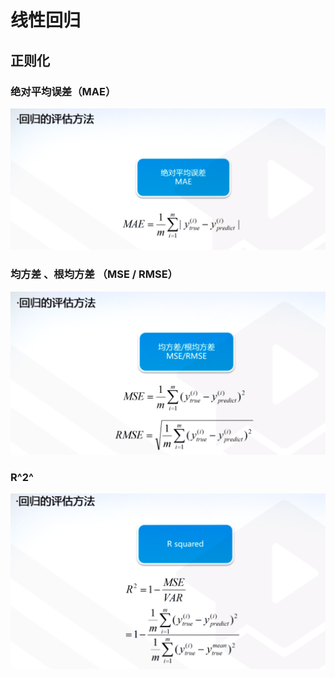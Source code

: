 # 线性回归



## 正则化

### 绝对平均误差（MAE）

![1556959650790](imgs/1556959650790.png)

### 均方差 、根均方差 （MSE / RMSE）

![1556959797663](imgs/1556959797663.png)

### R^2^

![1556959992459](imgs/1556959992459.png)